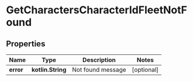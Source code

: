 
# GetCharactersCharacterIdFleetNotFound

## Properties
Name | Type | Description | Notes
------------ | ------------- | ------------- | -------------
**error** | **kotlin.String** | Not found message |  [optional]



